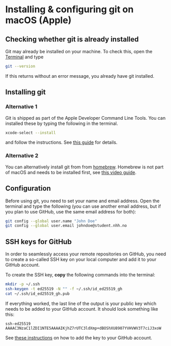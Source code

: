 # Installing & configuring git on macOS (Apple)

## Checking whether git is already installed

Git may already be installed on your machine. To check this, open the
[Terminal](https://support.apple.com/en-gb/guide/terminal/apd5265185d-f365-44cb-8b09-71a064a42125/mac) 
and type
```bash
git --version
```
If this returns without an error message, you already have git installed.


## Installing git

### Alternative 1

Git is shipped as part of the Apple Developer Command Line Tools. You 
can installed these by typing the following in the terminal.
```bash
xcode-select --install
```
and follow the instructions. See [this guide](https://mac.install.guide/commandlinetools/4) for details.
      
### Alternative 2

You can alternatively install git from from [homebrew](https://brew.sh/). 
Homebrew is not part of macOS and needs to be installed first, see 
[this video guide](https://youtu.be/B4qsvQ5IqWk).


## Configuration

Before using git, you need to set your name and email address. Open the terminal
and type the following (you can use another email address, but if 
you plan to use GitHub, use the same email address for both):

```bash
git config --global user.name "John Doe"
git config --global user.email johndoe@student.nhh.no
```

## SSH keys for GitHub

In order to seamlessly access your remote repositories on GitHub, 
you need to create a so-called SSH key on your local computer and 
add it to your GitHub account.

To create the SSH key, **copy** the following commands into the terminal:

```bash
mkdir -p ~/.ssh
ssh-keygen -t ed25519 -N "" -f ~/.ssh/id_ed25519_gh
cat ~/.ssh/id_ed25519_gh.pub
```
If everything worked, the last line of the output is your public 
key which needs to be added to your GitHub account. It should look
something like this:
```
ssh-ed25519 AAAAC3NzaC1lZDI1NTE5AAAAIKjhZ7rUTC3ldXmp+dBOShXU8907YVHVWV3T7ciJ3xoW
```
See [these instructions](https://docs.github.com/en/authentication/connecting-to-github-with-ssh/adding-a-new-ssh-key-to-your-github-account#adding-a-new-ssh-key-to-your-account) 
on how to add the key to your GitHub account.